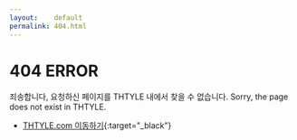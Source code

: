 ```yaml
---
layout:    default
permalink: 404.html
---
```


# 404 ERROR

죄송합니다, 요청하신 페이지를 THTYLE 내에서 찾을 수 없습니다. 
Sorry, the page does not exist in THTYLE.  
  
- [THTYLE.com 이동하기](http://thtyle.com){:target="_black"}
